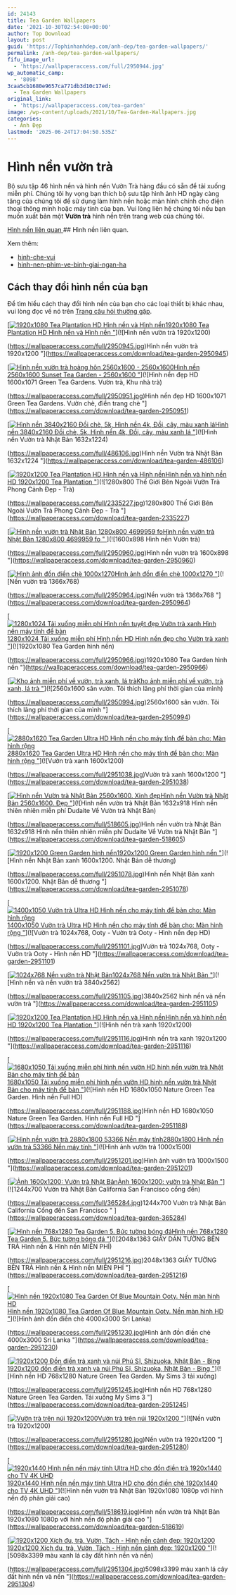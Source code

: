 ```yaml
---
id: 24143
title: Tea Garden Wallpapers
date: '2021-10-30T02:54:08+00:00'
author: Top Download
layout: post
guid: 'https://Tophinhanhdep.com/anh-dep/tea-garden-wallpapers/'
permalink: /anh-dep/tea-garden-wallpapers/
fifu_image_url:
  - 'https://wallpaperaccess.com/full/2950944.jpg'
wp_automatic_camp:
  - '8098'
3caa5cb1680e9657ca771db3d10c17ed:
  - Tea Garden Wallpapers
original_link:
  - 'https://wallpaperaccess.com/tea-garden'
image: /wp-content/uploads/2021/10/Tea-Garden-Wallpapers.jpg
categories:
  - Ảnh Đẹp
lastmod: '2025-06-24T17:04:50.535Z'
---
```

# Hình nền vườn trà

Bộ sưu tập 46 hình nền và hình nền Vườn Trà hàng đầu có sẵn để tải xuống miễn phí. Chúng tôi hy vọng bạn thích bộ sưu tập hình ảnh HD ngày càng tăng của chúng tôi để sử dụng làm hình nền hoặc màn hình chính cho điện thoại thông minh hoặc máy tính của bạn. Vui lòng liên hệ chúng tôi nếu bạn muốn xuất bản một **Vườn trà** hình nền trên trang web của chúng tôi.

[Hình nền liên quan ](#related) ## Hình nền liên quan.

   
 Xem thêm:

   
- [hinh-che-vui](https://tophinhanhdep.com/anh-che/hinh-che-vui/)
- [hinh-nen-phim-ve-binh-giai-ngan-ha](https://tophinhanhdep.com/hinh-nen-dep/hinh-nen-phim-ve-binh-giai-ngan-ha/)

## Cách thay đổi hình nền của bạn

Để tìm hiểu cách thay đổi hình nền của bạn cho các loại thiết bị khác nhau, vui lòng đọc về nó trên [Trang câu hỏi thường gặp](https://tophinhanhdep.com/faq/).

  
[[![1920x1080 Tea Plantation HD Hình nền và Hình nền](https://wallpaperaccess.com/full/2950944.jpg)1920x1080 Tea Plantation HD Hình nền và Hình nền "](https://wallpaperaccess.com/download/tea-garden-2950944)](![Hình nền vườn trà 1920x1200)

(https://wallpaperaccess.com/full/2950945.jpg)Hình nền vườn trà 1920x1200 "](https://wallpaperaccess.com/download/tea-garden-2950945)

[[![Hình nền vườn trà hoàng hôn 2560x1600 - 2560x1600](https://wallpaperaccess.com/full/2950946.jpg)Hình nền 2560x1600 Sunset Tea Garden - 2560x1600 "](https://wallpaperaccess.com/download/tea-garden-2950946)](![Hình nền đẹp HD 1600x1071 Green Tea Gardens.  Vườn trà, Khu nhà trà)

(https://wallpaperaccess.com/full/2950951.jpg)Hình nền đẹp HD 1600x1071 Green Tea Gardens. Vườn chè, điền trang chè "](https://wallpaperaccess.com/download/tea-garden-2950951)

[[![Hình nền 3840x2160 Đồi chè, 5k, Hình nền 4k, Đồi, cây, màu xanh lá](https://wallpaperaccess.com/full/2950952.jpg)Hình nền 3840x2160 Đồi chè, 5k, Hình nền 4k, Đồi, cây, màu xanh lá "](https://wallpaperaccess.com/download/tea-garden-2950952)](![Hình nền Vườn trà Nhật Bản 1632x1224)

(https://wallpaperaccess.com/full/486106.jpg)Hình nền Vườn trà Nhật Bản 1632x1224 "](https://wallpaperaccess.com/download/tea-garden-486106)

[[![1920x1200 Tea Plantation HD Hình nền và Hình nền](https://wallpaperaccess.com/full/2950958.jpg)Hình nền và hình nền HD 1920x1200 Tea Plantation "](https://wallpaperaccess.com/download/tea-garden-2950958)](![1280x800 Thế Giới Bên Ngoài Vườn Trà Phong Cảnh Đẹp - Trà)

(https://wallpaperaccess.com/full/2335227.jpg)1280x800 Thế Giới Bên Ngoài Vườn Trà Phong Cảnh Đẹp - Trà "](https://wallpaperaccess.com/download/tea-garden-2335227)

[[![Hình nền vườn trà Nhật Bản 1280x800 4699959 fo](https://wallpaperaccess.com/full/518638.jpg)Hình nền vườn trà Nhật Bản 1280x800 4699959 fo " ](https://wallpaperaccess.com/download/tea-garden-518638)](![1600x898 Hình nền Vườn trà)

(https://wallpaperaccess.com/full/2950960.jpg)Hình nền vườn trà 1600x898 "](https://wallpaperaccess.com/download/tea-garden-2950960)

[[![Hình ảnh đồn điền chè 1000x1270](https://wallpaperaccess.com/full/2950961.jpg)Hình ảnh đồn điền chè 1000x1270 "](https://wallpaperaccess.com/download/tea-garden-2950961)](![Nền vườn trà 1366x768)

(https://wallpaperaccess.com/full/2950964.jpg)Nền vườn trà 1366x768 "](https://wallpaperaccess.com/download/tea-garden-2950964)

[[![1280x1024 Tải xuống miễn phí Hình nền tuyệt đẹp Vườn trà xanh Hình nền máy tính để bàn](https://wallpaperaccess.com/full/2950965.jpg)1280x1024 Tải xuống miễn phí Hình nền HD Hình nền đẹp cho Vườn trà xanh "](https://wallpaperaccess.com/download/tea-garden-2950965)](![1920x1080 Tea Garden hình nền)

(https://wallpaperaccess.com/full/2950966.jpg)1920x1080 Tea Garden hình nền "](https://wallpaperaccess.com/download/tea-garden-2950966)

[[![Kho ảnh miễn phí về vườn, trà xanh, lá trà](https://wallpaperaccess.com/full/2950968.jpg)Kho ảnh miễn phí về vườn, trà xanh, lá trà "](https://wallpaperaccess.com/download/tea-garden-2950968)](![2560x1600 sân vườn.  Tôi thích lãng phí thời gian của mình)

(https://wallpaperaccess.com/full/2950994.jpg)2560x1600 sân vườn. Tôi thích lãng phí thời gian của mình "](https://wallpaperaccess.com/download/tea-garden-2950994)

[[![2880x1620 Tea Garden Ultra HD Hình nền cho máy tính để bàn cho: Màn hình rộng](https://wallpaperaccess.com/full/2951019.jpg)2880x1620 Tea Garden Ultra HD Hình nền cho máy tính để bàn cho: Màn hình rộng "](https://wallpaperaccess.com/download/tea-garden-2951019)](![Vườn trà xanh 1600x1200)

(https://wallpaperaccess.com/full/2951038.jpg)Vườn trà xanh 1600x1200 "](https://wallpaperaccess.com/download/tea-garden-2951038)

[[![Hình nền Vườn trà Nhật Bản 2560x1600.  Xinh đẹp](https://wallpaperaccess.com/full/2951051.jpg)Hình nền Vườn trà Nhật Bản 2560x1600. Đẹp "](https://wallpaperaccess.com/download/tea-garden-2951051)](![Hình nền vườn trà Nhật Bản 1632x918 Hình nền thiên nhiên miễn phí Dudaite Về Vườn trà Nhật Bản)

(https://wallpaperaccess.com/full/518605.jpg)Hình nền vườn trà Nhật Bản 1632x918 Hình nền thiên nhiên miễn phí Dudaite Về Vườn trà Nhật Bản "](https://wallpaperaccess.com/download/tea-garden-518605)

[[![1920x1200 Green Garden hình nền](https://wallpaperaccess.com/full/2951066.jpg)1920x1200 Green Garden hình nền "](https://wallpaperaccess.com/download/tea-garden-2951066)](![Hình nền Nhật Bản xanh 1600x1200.  Nhật Bản dễ thương)

(https://wallpaperaccess.com/full/2951078.jpg)Hình nền Nhật Bản xanh 1600x1200. Nhật Bản dễ thương "](https://wallpaperaccess.com/download/tea-garden-2951078)

[[![1400x1050 Vườn trà Ultra HD Hình nền cho máy tính để bàn cho: Màn hình rộng](https://wallpaperaccess.com/full/2951084.jpg)1400x1050 Vườn trà Ultra HD Hình nền cho máy tính để bàn cho: Màn hình rộng "](https://wallpaperaccess.com/download/tea-garden-2951084)](![Vườn trà 1024x768, Ooty - Vườn trà Ooty - Hình nền đẹp HD)

(https://wallpaperaccess.com/full/2951101.jpg)Vườn trà 1024x768, Ooty - Vườn trà Ooty - Hình nền HD "](https://wallpaperaccess.com/download/tea-garden-2951101)

[[![1024x768 Nền vườn trà Nhật Bản](https://wallpaperaccess.com/full/2951103.jpg)1024x768 Nền vườn trà Nhật Bản "](https://wallpaperaccess.com/download/tea-garden-2951103)](![Hình nền và nền vườn trà 3840x2562)

(https://wallpaperaccess.com/full/2951105.jpg)3840x2562 hình nền và nền vườn trà "](https://wallpaperaccess.com/download/tea-garden-2951105)

[[![1920x1200 Tea Plantation HD Hình nền và Hình nền](https://wallpaperaccess.com/full/2951115.jpg)Hình nền và hình nền HD 1920x1200 Tea Plantation "](https://wallpaperaccess.com/download/tea-garden-2951115)](![Hình nền trà xanh 1920x1200)

(https://wallpaperaccess.com/full/2951116.jpg)Hình nền trà xanh 1920x1200 "](https://wallpaperaccess.com/download/tea-garden-2951116)

[[![1680x1050 Tải xuống miễn phí hình nền vườn HD hình nền vườn trà Nhật Bản cho máy tính để bàn](https://wallpaperaccess.com/full/2951121.jpg)1680x1050 Tải xuống miễn phí hình nền vườn HD hình nền vườn trà Nhật Bản cho máy tính để bàn "](https://wallpaperaccess.com/download/tea-garden-2951121)](![Hình nền HD 1680x1050 Nature Green Tea Garden.  Hình nền Full HD)

(https://wallpaperaccess.com/full/2951188.jpg)Hình nền HD 1680x1050 Nature Green Tea Garden. Hình nền Full HD "](https://wallpaperaccess.com/download/tea-garden-2951188)

[[![Hình nền vườn trà 2880x1800 53366 Nền máy tính](https://wallpaperaccess.com/full/2951193.jpg)2880x1800 Hình nền vườn trà 53366 Nền máy tính "](https://wallpaperaccess.com/download/tea-garden-2951193)](![Hình ảnh vườn trà 1000x1500)

(https://wallpaperaccess.com/full/2951201.jpg)Hình ảnh vườn trà 1000x1500 "](https://wallpaperaccess.com/download/tea-garden-2951201)

[[![Ảnh 1600x1200: Vườn trà Nhật Bản](https://wallpaperaccess.com/full/450323.jpg)Ảnh 1600x1200: vườn trà Nhật Bản "](https://wallpaperaccess.com/download/tea-garden-450323)](![1244x700 Vườn trà Nhật Bản California San Francisco cổng đền)

(https://wallpaperaccess.com/full/365284.jpg)1244x700 Vườn trà Nhật Bản California Cổng đền San Francisco " ](https://wallpaperaccess.com/download/tea-garden-365284)

[[![Hình nền 768x1280 Tea Garden 5.  Bức tường bóng đá](https://wallpaperaccess.com/full/2951209.jpg)Hình nền 768x1280 Tea Garden 5. Bức tường bóng đá "](https://wallpaperaccess.com/download/tea-garden-2951209)](![2048x1363 GIẤY DÁN TƯỜNG BÊN TRÀ Hình nền & Hình nền MIỄN PHÍ)

(https://wallpaperaccess.com/full/2951216.jpg)2048x1363 GIẤY TƯỜNG BÊN TRÀ Hình nền &amp; Hình nền MIỄN PHÍ "](https://wallpaperaccess.com/download/tea-garden-2951216)

[[![Hình nền 1920x1080 Tea Garden Of Blue Mountain Ooty.  Nền màn hình HD](https://wallpaperaccess.com/full/2951222.jpg)Hình nền 1920x1080 Tea Garden Of Blue Mountain Ooty. Nền màn hình HD "](https://wallpaperaccess.com/download/tea-garden-2951222)](![Hình ảnh đồn điền chè 4000x3000 Sri Lanka)

(https://wallpaperaccess.com/full/2951230.jpg)Hình ảnh đồn điền chè 4000x3000 Sri Lanka "](https://wallpaperaccess.com/download/tea-garden-2951230)

[[![1920x1200 Đồn điền trà xanh và núi Phú Sĩ, Shizuoka, Nhật Bản - Bing](https://wallpaperaccess.com/full/2951238.jpg)1920x1200 đồn điền trà xanh và núi Phú Sĩ, Shizuoka, Nhật Bản - Bing "](https://wallpaperaccess.com/download/tea-garden-2951238)](![Hình nền HD 768x1280 Nature Green Tea Garden.  My Sims 3 tải xuống)

(https://wallpaperaccess.com/full/2951245.jpg)Hình nền HD 768x1280 Nature Green Tea Garden. Tải xuống My Sims 3 "](https://wallpaperaccess.com/download/tea-garden-2951245)

[[![Vườn trà trên núi 1920x1200](https://wallpaperaccess.com/full/2951263.jpg)Vườn trà trên núi 1920x1200 "](https://wallpaperaccess.com/download/tea-garden-2951263)](![Nền vườn trà 1920x1200)

(https://wallpaperaccess.com/full/2951280.jpg)Nền vườn trà 1920x1200 "](https://wallpaperaccess.com/download/tea-garden-2951280)

[[![1920x1440 Hình nền nền máy tính Ultra HD cho đồn điền trà 1920x1440 cho TV 4K UHD](https://wallpaperaccess.com/full/2951282.jpg)1920x1440 Hình nền nền máy tính Ultra HD cho đồn điền chè 1920x1440 cho TV 4K UHD "](https://wallpaperaccess.com/download/tea-garden-2951282)](![Hình nền vườn trà Nhật Bản 1920x1080 1080p với hình nền độ phân giải cao)

(https://wallpaperaccess.com/full/518619.jpg)Hình nền vườn trà Nhật Bản 1920x1080 1080p với hình nền độ phân giải cao "](https://wallpaperaccess.com/download/tea-garden-518619)

[[![1920x1200 Xích đu, trà, Vườn, Tách - Hình nền cảnh đẹp: 1920x1200](https://wallpaperaccess.com/full/2951287.jpg)1920x1200 Xích đu, trà, Vườn, Tách - Hình nền cảnh đẹp: 1920x1200 "](https://wallpaperaccess.com/download/tea-garden-2951287)](![5098x3399 màu xanh lá cây đất hình nền và nền)

(https://wallpaperaccess.com/full/2951304.jpg)5098x3399 màu xanh lá cây đất hình nền và nền "](https://wallpaperaccess.com/download/tea-garden-2951304)
